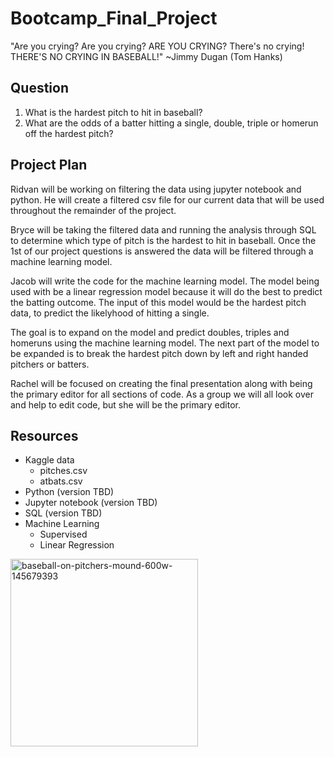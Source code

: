 # Bootcamp_Final_Project

"Are you crying? Are you crying? ARE YOU CRYING? There's no crying! THERE'S NO CRYING IN BASEBALL!" ~Jimmy Dugan (Tom Hanks) 
## Question

1. What is the hardest pitch to hit in baseball?
2. What are the odds of a batter hitting a single, double, triple or homerun off the hardest pitch?

## Project Plan

Ridvan will be working on filtering the data using jupyter notebook and python. He will create a filtered csv file for our current data that will be used throughout the remainder of the project. 

Bryce will be taking the filtered data and running the analysis through SQL to determine which type of pitch is the hardest to hit in baseball. Once the 1st of our project questions is answered the data will be filtered through a machine learning model.

Jacob will write the code for the machine learning model. The model being used with be a linear regression model because it will do the best to predict the batting outcome. The input of this model would be the hardest pitch data, to predict the likelyhood of hitting a single.

The goal is to expand on the model and predict doubles, triples and homeruns using the machine learning model. The next part of the model to be expanded is to break the hardest pitch down by left and right handed pitchers or batters.

Rachel will be focused on creating the final presentation along with being the primary editor for all sections of code. As a group we will all look over and help to edit code, but she will be the primary editor.

## Resources

- Kaggle data
    - pitches.csv
    - atbats.csv
- Python (version TBD)
- Jupyter notebook (version TBD)
- SQL (version TBD)
- Machine Learning
    - Supervised
    - Linear Regression

<img width="300" alt="baseball-on-pitchers-mound-600w-145679393" src="https://user-images.githubusercontent.com/95897182/167318589-e688f8ac-8a95-442a-be5d-4d47f43e7fa4.png"> 



